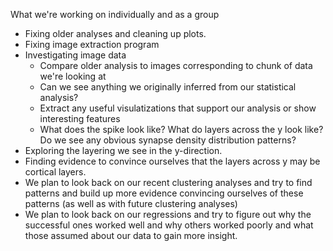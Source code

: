 What we're working on individually and as a group

* Fixing older analyses and cleaning up plots.
* Fixing image extraction program
* Investigating image data
  * Compare older analysis to images corresponding to chunk of data we're looking at
  * Can we see anything we originally inferred from our statistical analysis?
  * Extract any useful visulatizations that support our analysis or show interesting features
  * What does the spike look like? What do layers across the y look like? Do we see any obvious synapse density distribution patterns?
* Exploring the layering we see in the y-direction.
* Finding evidence to convince ourselves that the layers across y may be cortical layers.
* We plan to look back on our recent clustering analyses and try to find patterns and build up more evidence convincing ourselves of these patterns (as well as with future clustering analyses)
* We plan to look back on our regressions and try to figure out why the successful ones worked well and why others worked poorly and what those assumed about our data to gain more insight.
